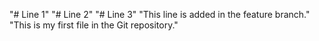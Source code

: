 "# Line 1" 
"# Line 2" 
"# Line 3" 
"This line is added in the feature branch." 
"This is my first file in the Git repository." 
